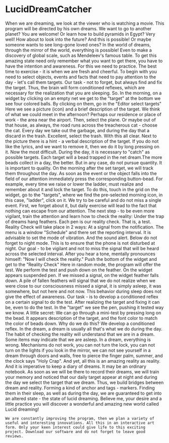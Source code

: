 # LucidDreamCatcher
  When we are dreaming, we look at the viewer who is watching a movie. This program will be directed by his own dreams. We want to go to another planet? You are welcome! Or learn how to build pyramids in Egypt? Very well! How about to look into the future? And this is possible! Or maybe someone wants to see long-gone loved ones? In the world of dreams, through the mirror of the world, everything is possible! Even to make a discovery of global scale, such as Mendeleev's famous table. To get this amazing state need only remember what you want to get there, you have to have the intention and awareness. For this we need to practice. The best time to exercise - it is when we are fresh and cheerful. To begin with you need to select objects, events and facts that need to pay attention to the day - let's call them targets. Our task - not to forget, but always find and fix the target. Thus, the brain will form conditioned reflexes, which are necessary for the realization that you are sleeping.
    So. In the morning, on a widget by clicking on an empty net we get to the "target" at the bottom we see four colored balls. By clicking on them, go in the "Editor select targets" Here we see a picture (icon) and a brief description of the target. We think of what we could meet in the afternoon? Perhaps our residence or place of work - the area near the airport. Then, select the plane. Or maybe out of that house, as always, the road runs across the treacherous cat - choose the cat. Every day we take out the garbage, and during the day that a discard in the trash. Excellent, select the trash. With this all clear. Next to the picture there is a hint - a verbal description of the target. If you do not like the lyrics, and we want to remove it, then we do it by long pressing on it. Now the most difficult. During the day, it is necessary to "catch" as possible targets. Each target will a bead trapped in the net dream.The more beads collect in a day, the better. But in any case, do not pursue quantity. It is important to quality. On the morning after the set target, we will track them throughout the day. As soon as the event or the object falls into the field of our attention immediately press the corresponding button-bead. For example, every time we raise or lower the ladder, must realize and remember about it and lock the target. To do this, touch in the grid on the widget, go to the "targets", where we find the pre-selected morning icon, in this case, "ladder", click on it. We try to be careful and do not miss a single event. First, we forget about it, but daily exercise will lead to the fact that nothing can escape from our attention. The next step - to be even more vigilant, train the attention and learn how to check the reality:
Under the trap of dreams hang feathers. Each pen is our reality check. That is, a test. Reality Check will take place in 2 ways:
  At a signal from the notification. The menu is a window "Schedule" and there set the reporting interval. It is advisable to set the mode of vibration. And the sound alert. Below do not forget to night mode. This is to ensure that the phone is not disturbed at night. Our goal - to be vigilant and not to miss the signal that will be heard across the selected interval. After you hear a tone, mentally pronounces himself: "Now I will check the reality." Push the bottom of the widget and get to the "Reality Check" Here in random mode, the program will offer the test. We perform the test and push down on the feather. On the widget appears suspended pen. If we missed a signal, on the widget feather falls down. A pile of fallen feathers will signal that we do not realize when we were close to our consciousness missed a signal, it is simply asleep, it was somewhere, but not here and not now. This behavior during sleep does not give the effect of awareness. Our task - is to develop a conditioned reflex on a certain signal to do the test.
  After realizing the target and fixing it can be, even to do the test. In the "target" we see the pen, pushing it tested way we know. A little secret: We can go through a mini-test by pressing long on the bead. It appears description of the target, and the font color to match the color of beads down.
    Why do we do this? We develop a conditioned reflex. In the dream, a dream is usually all that's what we do during the day. The habit of checking the reality will understand that we are in a dream. Some items may indicate that we are asleep. In a dream, everything is wrong. Mechanisms do not work, you can not turn the lock, you can not turn on the lights if you look in the mirror, we can not see yourself in a dream through doors and walls, free to pierce the finger palm, summer, and the clock says "Holy Crap". And yet, all this is an amazing reality as reality. And it is imperative to keep a diary of dreams. It may be an ordinary notebook. As soon as we will be there to record their dreams, we will train your memory and noticed that our daily target appear at night and during the day we select the target that we dream. Thus, we build bridges between dream and reality. Forming a kind of anchor and tags - markers. Finding them in their sleep, as well as during the day, we are guaranteed to get into an altered state - the state of lucid dreaming.
    Believe me, your desire and a little practice you will discover a wonderful and amazing new world called Lucid dreaming!

    We are constantly improving the program, then we plan a variety of useful and interesting innovations. All this in an interactive art form. Only your keen interest could give life to this exciting project. Download our software and do not forget to leave good reviews.

